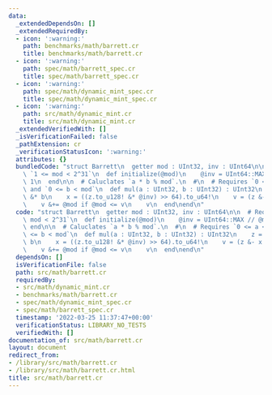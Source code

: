 ```yaml
---
data:
  _extendedDependsOn: []
  _extendedRequiredBy:
  - icon: ':warning:'
    path: benchmarks/math/barrett.cr
    title: benchmarks/math/barrett.cr
  - icon: ':warning:'
    path: spec/math/barrett_spec.cr
    title: spec/math/barrett_spec.cr
  - icon: ':warning:'
    path: spec/math/dynamic_mint_spec.cr
    title: spec/math/dynamic_mint_spec.cr
  - icon: ':warning:'
    path: src/math/dynamic_mint.cr
    title: src/math/dynamic_mint.cr
  _extendedVerifiedWith: []
  _isVerificationFailed: false
  _pathExtension: cr
  _verificationStatusIcon: ':warning:'
  attributes: {}
  bundledCode: "struct Barrett\n  getter mod : UInt32, inv : UInt64\n\n  # Requires\
    \ `1 <= mod < 2^31`\n  def initialize(@mod)\n    @inv = UInt64::MAX // @mod &+\
    \ 1\n  end\n\n  # Caluclates `a * b % mod`.\n  #\n  # Requires `0 <= a < mod`\
    \ and `0 <= b < mod`\n  def mul(a : UInt32, b : UInt32) : UInt32\n    z = a.to_u64!\
    \ &* b\n    x = ((z.to_u128! &* @inv) >> 64).to_u64!\n    v = (z &- x &* @mod).to_u32!\n\
    \    v &+= @mod if @mod <= v\n    v\n  end\nend\n"
  code: "struct Barrett\n  getter mod : UInt32, inv : UInt64\n\n  # Requires `1 <=\
    \ mod < 2^31`\n  def initialize(@mod)\n    @inv = UInt64::MAX // @mod &+ 1\n \
    \ end\n\n  # Caluclates `a * b % mod`.\n  #\n  # Requires `0 <= a < mod` and `0\
    \ <= b < mod`\n  def mul(a : UInt32, b : UInt32) : UInt32\n    z = a.to_u64! &*\
    \ b\n    x = ((z.to_u128! &* @inv) >> 64).to_u64!\n    v = (z &- x &* @mod).to_u32!\n\
    \    v &+= @mod if @mod <= v\n    v\n  end\nend\n"
  dependsOn: []
  isVerificationFile: false
  path: src/math/barrett.cr
  requiredBy:
  - src/math/dynamic_mint.cr
  - benchmarks/math/barrett.cr
  - spec/math/dynamic_mint_spec.cr
  - spec/math/barrett_spec.cr
  timestamp: '2022-03-25 11:37:47+00:00'
  verificationStatus: LIBRARY_NO_TESTS
  verifiedWith: []
documentation_of: src/math/barrett.cr
layout: document
redirect_from:
- /library/src/math/barrett.cr
- /library/src/math/barrett.cr.html
title: src/math/barrett.cr
---
```

